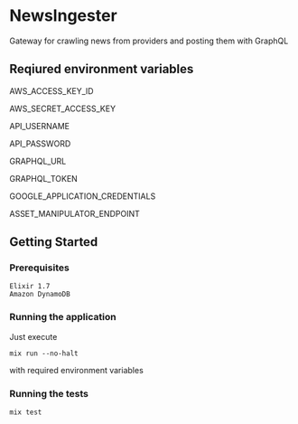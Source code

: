 # NewsIngester

Gateway for crawling news from providers and posting them with GraphQL

## Reqiured environment variables
AWS_ACCESS_KEY_ID

AWS_SECRET_ACCESS_KEY

API_USERNAME

API_PASSWORD

GRAPHQL_URL

GRAPHQL_TOKEN

GOOGLE_APPLICATION_CREDENTIALS

ASSET_MANIPULATOR_ENDPOINT

## Getting Started

### Prerequisites

```
Elixir 1.7
Amazon DynamoDB
```

### Running the application

Just execute

```
mix run --no-halt
```

with required environment variables

### Running the tests

```
mix test
```
